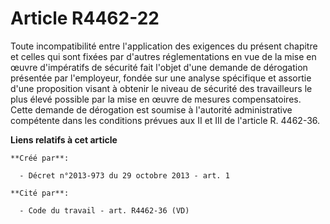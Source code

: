 # Article R4462-22

Toute incompatibilité entre l'application des exigences du présent chapitre et celles qui sont fixées par d'autres
réglementations en vue de la mise en œuvre d'impératifs de sécurité fait l'objet d'une demande de dérogation présentée par
l'employeur, fondée sur une analyse spécifique et assortie d'une proposition visant à obtenir le niveau de sécurité des
travailleurs le plus élevé possible par la mise en œuvre de mesures compensatoires. Cette demande de dérogation est soumise à
l'autorité administrative compétente dans les conditions prévues aux II et III de l'article R. 4462-36.

**Liens relatifs à cet article**

	**Créé par**:

	  - Décret n°2013-973 du 29 octobre 2013 - art. 1

	**Cité par**:

	  - Code du travail - art. R4462-36 (VD)
